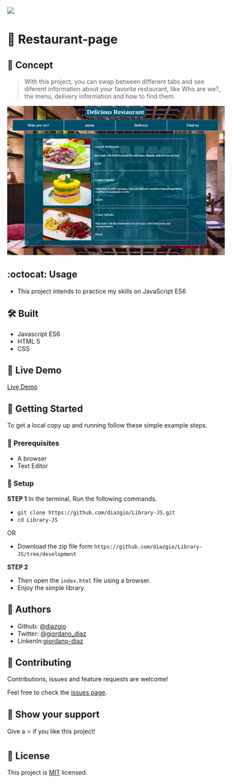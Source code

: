 ![](https://img.shields.io/badge/Microverse-blueviolet)
# 🧐 Restaurant-page

## :scroll: Concept

> With this project, you can swap between different tabs and see diferent information about your favorite restaurant, like Who are we?, the menu, delivery information and how to find them.

![screenshot](./screenshot.png)

## :octocat: Usage

- This project intends to practice my skills on JavaScript ES6
## 🛠 Built

- Javascript ES6
- HTML 5
- CSS

## 🔴 Live Demo

[Live Demo](https://diazgio.github.io/Restaurant-page/)


## 🔧 Getting Started

To get a local copy up and running follow these simple example steps.

### 📝 Prerequisites

- A browser
- Text Editor

### 📝 Setup

**STEP 1**
In the terminal, Run the following commands.

- `git clone https://github.com/diazgio/Library-JS.git`
- `cd Library-JS`

OR

- Download the zip file form `https://github.com/diazgio/Library-JS/tree/development`

**STEP 2**

- Then open the `index.html` file using a browser.
- Enjoy the simple library.

## 👤 Authors

- Github: [@diazgio](https://github.com/diazgio)
- Twitter: [@giordano_diaz](https://twitter.com/giordano_diaz)
- LinkenIn:[giordano-diaz](www.linkedin.com/in/Giordano-Diaz) 

## 🤝 Contributing

Contributions, issues and feature requests are welcome!

Feel free to check the [issues page](https://github.com/diazgio/Restaurant-page/issues).

## :pray: Show your support

Give a ⭐️ if you like this project!

## 📝 License

This project is [MIT](https://opensource.org/licenses/MIT) licensed.